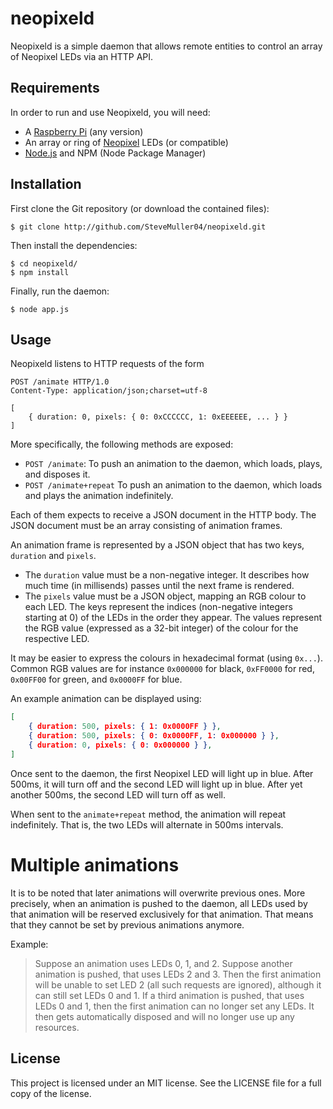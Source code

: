 # neopixeld

Neopixeld is a simple daemon that allows remote entities to control an array of Neopixel LEDs via an HTTP API.

## Requirements

In order to run and use Neopixeld, you will need:

* A [Raspberry Pi](https://www.raspberrypi.org/) (any version)
* An array or ring of [Neopixel](https://www.adafruit.com/category/168) LEDs (or compatible)
* [Node.js](https://nodejs.org/) and NPM (Node Package Manager)

## Installation

First clone the Git repository (or download the contained files):

```shell
$ git clone http://github.com/SteveMuller04/neopixeld.git
```

Then install the dependencies:

```shell
$ cd neopixeld/
$ npm install
```

Finally, run the daemon:

```shell
$ node app.js
```

## Usage

Neopixeld listens to HTTP requests of the form

```http
POST /animate HTTP/1.0
Content-Type: application/json;charset=utf-8

[
	{ duration: 0, pixels: { 0: 0xCCCCCC, 1: 0xEEEEEE, ... } }
]
```

More specifically, the following methods are exposed:

* `POST /animate`: To push an animation to the daemon, which loads, plays, and disposes it.
* `POST /animate+repeat` To push an animation to the daemon, which loads and plays the animation indefinitely.

Each of them expects to receive a JSON document in the HTTP body.
The JSON document must be an array consisting of animation frames.

An animation frame is represented by a JSON object that has two keys, `duration` and `pixels`.

* The `duration` value must be a non-negative integer. It describes how much time (in millisends) passes until the next frame is rendered.
* The `pixels` value must be a JSON object, mapping an RGB colour to each LED.
  The keys represent the indices (non-negative integers starting at 0) of the LEDs in the order they appear.
  The values represent the RGB value (expressed as a 32-bit integer) of the colour for the respective LED.

It may be easier to express the colours in hexadecimal format (using `0x...`).
Common RGB values are for instance `0x000000` for black, `0xFF0000` for red, `0x00FF00` for green, and `0x0000FF` for blue.

An example animation can be displayed using:

```json
[
	{ duration: 500, pixels: { 1: 0x0000FF } },
	{ duration: 500, pixels: { 0: 0x0000FF, 1: 0x000000 } },
	{ duration: 0, pixels: { 0: 0x000000 } },
]
```

Once sent to the daemon, the first Neopixel LED will light up in blue.
After 500ms, it will turn off and the second LED will light up in blue.
After yet another 500ms, the second LED will turn off as well.

When sent to the `animate+repeat` method, the animation will repeat indefinitely.
That is, the two LEDs will alternate in 500ms intervals.

# Multiple animations

It is to be noted that later animations will overwrite previous ones.
More precisely, when an animation is pushed to the daemon, all LEDs used by that animation will be reserved
exclusively for that animation. That means that they cannot be set by previous animations anymore.

Example:

> Suppose an animation uses LEDs 0, 1, and 2.
> Suppose another animation is pushed, that uses LEDs 2 and 3.
> Then the first animation will be unable to set LED 2 (all such requests are ignored), although it can still set LEDs 0 and 1.
> If a third animation is pushed, that uses LEDs 0 and 1, then the first animation can no longer set any LEDs.
> It then gets automatically disposed and will no longer use up any resources.

## License

This project is licensed under an MIT license.
See the LICENSE file for a full copy of the license.
